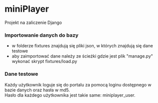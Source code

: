 # miniPlayer

Projekt na zaliczenie Django

### Importowanie danych do bazy
- w folderze fixtures znajdują się pliki json, w których znajdują się dane testowe
- aby zaimportować dane należy ze ścieżki gdzie jest plik "manage.py" wykonać skrypt fixtures/load.py

### Dane testowe
Każdy użytkownik loguje się do portalu za pomocą loginu dostępnego w bazie danych oraz hasła w md5.  
Hasło dla każdego użytkownika jest takie same: miniplayer_user.